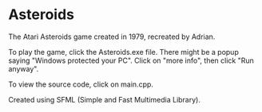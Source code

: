 # Asteroids
The Atari Asteroids game created in 1979, recreated by Adrian.

To play the game, click the Asteroids.exe file. There might be a popup saying "Windows protected your PC". Click on "more info", then click "Run anyway". 

To view the source code, click on main.cpp.

Created using SFML (Simple and Fast Multimedia Library).
